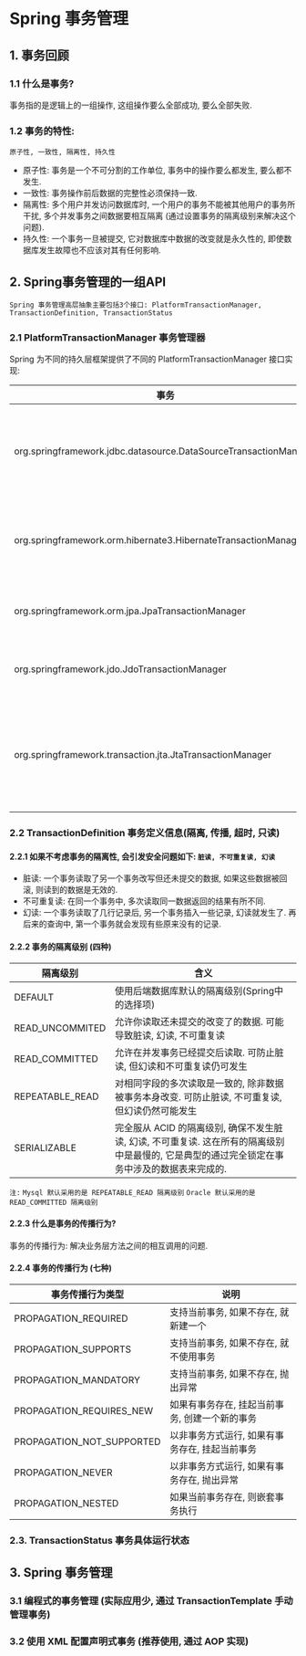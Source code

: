# Spring 事务管理

## 1. 事务回顾
### 1.1 什么是事务?
事务指的是逻辑上的一组操作, 这组操作要么全部成功, 要么全部失败.

### 1.2 事务的特性:
`原子性, 一致性, 隔离性, 持久性`
- 原子性: 事务是一个不可分割的工作单位, 事务中的操作要么都发生, 要么都不发生.
- 一致性: 事务操作前后数据的完整性必须保持一致.
- 隔离性: 多个用户并发访问数据库时, 一个用户的事务不能被其他用户的事务所干扰, 多个并发事务之间数据要相互隔离 (通过设置事务的隔离级别来解决这个问题).
- 持久性: 一个事务一旦被提交, 它对数据库中数据的改变就是永久性的, 即使数据库发生故障也不应该对其有任何影响.

## 2. Spring事务管理的一组API
`Spring 事务管理高层抽象主要包括3个接口: PlatformTransactionManager, TransactionDefinition, TransactionStatus`
### 2.1 PlatformTransactionManager 事务管理器
Spring 为不同的持久层框架提供了不同的 PlatformTransactionManager 接口实现:

事务 | 说明
--------- | ----------
org.springframework.jdbc.datasource.DataSourceTransactionManager | 使用 Spring JDBC 或 Mybatis 进行持久化数据时使用
org.springframework.orm.hibernate3.HibernateTransactionManager | 使用 Hibernate 3.0 版本进行持久化数据时使用
org.springframework.orm.jpa.JpaTransactionManager | 使用 JPA 进行持久化数据时使用
org.springframework.jdo.JdoTransactionManager | 当持久化机制是 JDO 时使用
org.springframework.transaction.jta.JtaTransactionManager | 使用一个 JTA 实现来管理事务, 在一个事务跨越多个资源时必须使用

### 2.2 TransactionDefinition 事务定义信息(隔离, 传播, 超时, 只读)
#### 2.2.1 如果不考虑事务的隔离性, 会引发安全问题如下: `脏读, 不可重复读, 幻读`
- 脏读: 一个事务读取了另一个事务改写但还未提交的数据, 如果这些数据被回滚, 则读到的数据是无效的.
- 不可重复读: 在同一个事务中, 多次读取同一数据返回的结果有所不同.
- 幻读: 一个事务读取了几行记录后, 另一个事务插入一些记录, 幻读就发生了. 再后来的查询中, 第一个事务就会发现有些原来没有的记录.

#### 2.2.2 事务的隔离级别 (四种)
隔离级别 | 含义
------- | ------
DEFAULT | 使用后端数据库默认的隔离级别(Spring中的选择项)
READ_UNCOMMITED | 允许你读取还未提交的改变了的数据. 可能导致脏读, 幻读, 不可重复读
READ_COMMITTED | 允许在并发事务已经提交后读取. 可防止脏读, 但幻读和不可重复读仍可发生
REPEATABLE_READ | 对相同字段的多次读取是一致的, 除非数据被事务本身改变. 可防止脏读, 不可重复读, 但幻读仍然可能发生
SERIALIZABLE | 完全服从 ACID 的隔离级别, 确保不发生脏读, 幻读, 不可重复读. 这在所有的隔离级别中是最慢的, 它是典型的通过完全锁定在事务中涉及的数据表来完成的.

`注:`
`Mysql 默认采用的是 REPEATABLE_READ 隔离级别`
`Oracle 默认采用的是 READ_COMMITTED 隔离级别`

#### 2.2.3 什么是事务的传播行为?
事务的传播行为: 解决业务层方法之间的相互调用的问题.

#### 2.2.4 事务的传播行为 (七种)
事务传播行为类型 | 说明
-------------- | ------------------
PROPAGATION_REQUIRED | 支持当前事务, 如果不存在, 就新建一个
PROPAGATION_SUPPORTS | 支持当前事务, 如果不存在, 就不使用事务
PROPAGATION_MANDATORY | 支持当前事务, 如果不存在, 抛出异常
PROPAGATION_REQUIRES_NEW | 如果有事务存在, 挂起当前事务, 创建一个新的事务
PROPAGATION_NOT_SUPPORTED | 以非事务方式运行, 如果有事务存在, 挂起当前事务
PROPAGATION_NEVER | 以非事务方式运行, 如果有事务存在, 抛出异常
PROPAGATION_NESTED | 如果当前事务存在, 则嵌套事务执行

### 2.3. TransactionStatus 事务具体运行状态

## 3. Spring 事务管理
### 3.1 编程式的事务管理 (实际应用少, 通过 TransactionTemplate 手动管理事务)
### 3.2 使用 XML 配置声明式事务 (推荐使用, 通过 AOP 实现)
